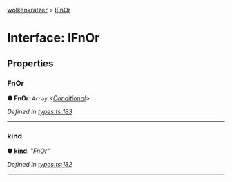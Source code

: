[wolkenkratzer](../README.md) > [IFnOr](../interfaces/ifnor.md)



# Interface: IFnOr


## Properties
<a id="fnor"></a>

###  FnOr

**●  FnOr**:  *`Array`.<[Conditional](../#conditional)>* 

*Defined in [types.ts:183](https://github.com/arminhammer/wolkenkratzer/blob/25ba479/src/types.ts#L183)*





___

<a id="kind"></a>

###  kind

**●  kind**:  *"FnOr"* 

*Defined in [types.ts:182](https://github.com/arminhammer/wolkenkratzer/blob/25ba479/src/types.ts#L182)*





___



